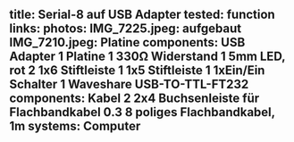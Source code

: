 title: Serial-8 auf USB Adapter
tested: function
links:
photos:
    IMG_7225.jpeg: aufgebaut
    IMG_7210.jpeg: Platine
components: USB Adapter
    1 Platine
    1 330Ω Widerstand
    1 5mm LED, rot
    2 1x6 Stiftleiste
    1 1x5 Stiftleiste
    1 1xEin/Ein Schalter
    1 Waveshare USB-TO-TTL-FT232
components: Kabel
    2 2x4 Buchsenleiste für Flachbandkabel
    0.3 8 poliges Flachbandkabel, 1m
systems:
    Computer
---
